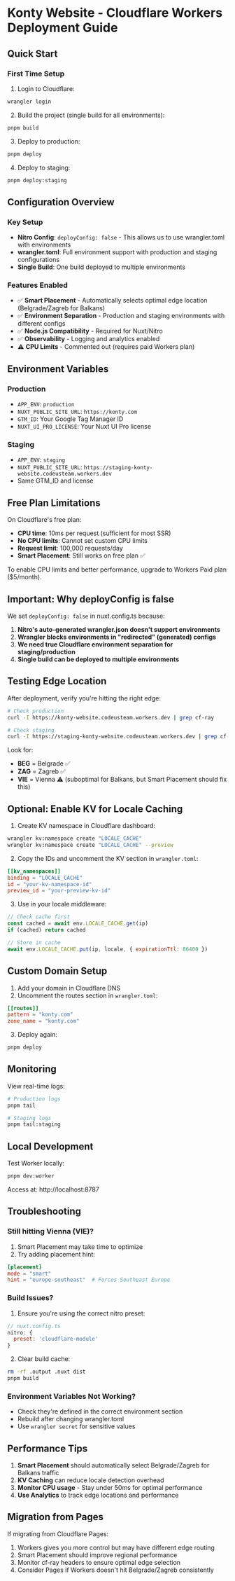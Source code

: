 # Konty Website - Cloudflare Workers Deployment Guide

## Quick Start

### First Time Setup
1. Login to Cloudflare:
```bash
wrangler login
```

2. Build the project (single build for all environments):
```bash
pnpm build
```

3. Deploy to production:
```bash
pnpm deploy
```

4. Deploy to staging:
```bash
pnpm deploy:staging
```

## Configuration Overview

### Key Setup
- **Nitro Config**: `deployConfig: false` - This allows us to use wrangler.toml with environments
- **wrangler.toml**: Full environment support with production and staging configurations
- **Single Build**: One build deployed to multiple environments

### Features Enabled
- ✅ **Smart Placement** - Automatically selects optimal edge location (Belgrade/Zagreb for Balkans)
- ✅ **Environment Separation** - Production and staging environments with different configs
- ✅ **Node.js Compatibility** - Required for Nuxt/Nitro
- ✅ **Observability** - Logging and analytics enabled
- ⚠️ **CPU Limits** - Commented out (requires paid Workers plan)

## Environment Variables

### Production
- `APP_ENV`: `production`
- `NUXT_PUBLIC_SITE_URL`: `https://konty.com`
- `GTM_ID`: Your Google Tag Manager ID
- `NUXT_UI_PRO_LICENSE`: Your Nuxt UI Pro license

### Staging
- `APP_ENV`: `staging`
- `NUXT_PUBLIC_SITE_URL`: `https://staging-konty-website.codeusteam.workers.dev`
- Same GTM_ID and license

## Free Plan Limitations

On Cloudflare's free plan:
- **CPU time**: 10ms per request (sufficient for most SSR)
- **No CPU limits**: Cannot set custom CPU limits
- **Request limit**: 100,000 requests/day
- **Smart Placement**: Still works on free plan ✅

To enable CPU limits and better performance, upgrade to Workers Paid plan ($5/month).

## Important: Why deployConfig is false

We set `deployConfig: false` in nuxt.config.ts because:
1. **Nitro's auto-generated wrangler.json doesn't support environments**
2. **Wrangler blocks environments in "redirected" (generated) configs**
3. **We need true Cloudflare environment separation for staging/production**
4. **Single build can be deployed to multiple environments**

## Testing Edge Location

After deployment, verify you're hitting the right edge:
```bash
# Check production
curl -I https://konty-website.codeusteam.workers.dev | grep cf-ray

# Check staging  
curl -I https://staging-konty-website.codeusteam.workers.dev | grep cf-ray
```

Look for:
- **BEG** = Belgrade ✅
- **ZAG** = Zagreb ✅
- **VIE** = Vienna ⚠️ (suboptimal for Balkans, but Smart Placement should fix this)

## Optional: Enable KV for Locale Caching

1. Create KV namespace in Cloudflare dashboard:
```bash
wrangler kv:namespace create "LOCALE_CACHE"
wrangler kv:namespace create "LOCALE_CACHE" --preview
```

2. Copy the IDs and uncomment the KV section in `wrangler.toml`:
```toml
[[kv_namespaces]]
binding = "LOCALE_CACHE"
id = "your-kv-namespace-id"
preview_id = "your-preview-kv-id"
```

3. Use in your locale middleware:
```javascript
// Check cache first
const cached = await env.LOCALE_CACHE.get(ip)
if (cached) return cached

// Store in cache
await env.LOCALE_CACHE.put(ip, locale, { expirationTtl: 86400 })
```

## Custom Domain Setup

1. Add your domain in Cloudflare DNS
2. Uncomment the routes section in `wrangler.toml`:
```toml
[[routes]]
pattern = "konty.com"
zone_name = "konty.com"
```

3. Deploy again:
```bash
pnpm deploy
```

## Monitoring

View real-time logs:
```bash
# Production logs
pnpm tail

# Staging logs
pnpm tail:staging
```

## Local Development

Test Worker locally:
```bash
pnpm dev:worker
```
Access at: http://localhost:8787

## Troubleshooting

### Still hitting Vienna (VIE)?
1. Smart Placement may take time to optimize
2. Try adding placement hint:
```toml
[placement]
mode = "smart"
hint = "europe-southeast"  # Forces Southeast Europe
```

### Build Issues?
1. Ensure you're using the correct nitro preset:
```javascript
// nuxt.config.ts
nitro: {
  preset: 'cloudflare-module'
}
```

2. Clear build cache:
```bash
rm -rf .output .nuxt dist
pnpm build
```

### Environment Variables Not Working?
- Check they're defined in the correct environment section
- Rebuild after changing wrangler.toml
- Use `wrangler secret` for sensitive values

## Performance Tips

1. **Smart Placement** should automatically select Belgrade/Zagreb for Balkans traffic
2. **KV Caching** can reduce locale detection overhead
3. **Monitor CPU usage** - Stay under 50ms for optimal performance
4. **Use Analytics** to track edge locations and performance

## Migration from Pages

If migrating from Cloudflare Pages:
1. Workers gives you more control but may have different edge routing
2. Smart Placement should improve regional performance
3. Monitor cf-ray headers to ensure optimal edge selection
4. Consider Pages if Workers doesn't hit Belgrade/Zagreb consistently